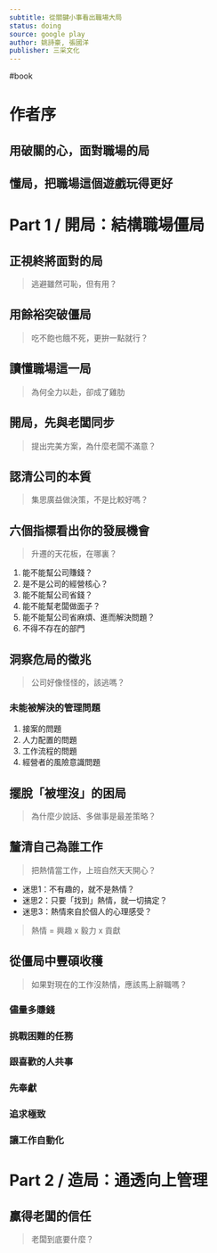 ```yaml
---
subtitle: 從關鍵小事看出職場大局
status: doing
source: google play
author: 姚詩豪, 張國洋
publisher: 三采文化
---
```

#book 

# 作者序

## 用破關的心，面對職場的局

## 懂局，把職場這個遊戲玩得更好

# Part 1 / 開局：結構職場僵局

## 正視終將面對的局

> 逃避雖然可恥，但有用？

## 用餘裕突破僵局

> 吃不飽也餓不死，更拚一點就行？

## 讀懂職場這一局

> 為何全力以赴，卻成了雞肋

## 開局，先與老闆同步

> 提出完美方案，為什麼老闆不滿意？

## 認清公司的本質

> 集思廣益做決策，不是比較好嗎？

## 六個指標看出你的發展機會

> 升遷的天花板，在哪裏？

1. 能不能幫公司賺錢？
2. 是不是公司的經營核心？
3. 能不能幫公司省錢？
4. 能不能幫老闆做面子？
5. 能不能幫公司省麻煩、進而解決問題？
6. 不得不存在的部門

## 洞察危局的徵兆

> 公司好像怪怪的，該逃嗎？

### 未能被解決的管理問題

1. 接案的問題
2. 人力配置的問題
3. 工作流程的問題
4. 經營者的風險意識問題

## 擺脫「被埋沒」的困局

> 為什麼少說話、多做事是最差策略？

## 釐清自己為誰工作

> 把熱情當工作，上班自然天天開心？

- 迷思1：不有趣的，就不是熱情？
- 迷思2：只要「找到」熱情，就一切搞定？
- 迷思3：熱情來自於個人的心理感受？

> 熱情 = 興趣 x 毅力 x 貢獻

## 從僵局中豐碩收穫

> 如果對現在的工作沒熱情，應該馬上辭職嗎？

### 儘量多賺錢

### 挑戰困難的任務

### 跟喜歡的人共事

### 先奉獻

### 追求極致

### 讓工作自動化

# Part 2 / 造局：通透向上管理

## 贏得老闆的信任

> 老闆到底要什麼？

